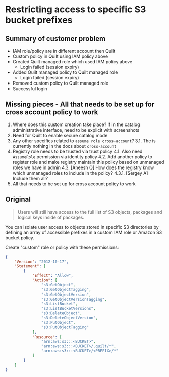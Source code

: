 # Restricting access to specific S3 bucket prefixes

## Summary of customer problem

- IAM role/policy are in different account then Quilt
- Custom policy in Quilt using IAM policy above
- Created Quilt managed role which used IAM policy above
  - Login failed (session expiry)
- Added Quilt managed policy to Quilt managed role
  - Login failed (session expiry)
- Removed custom policy to Quilt managed role
- Successful login

## Missing pieces - All that needs to be set up for cross account policy to work

1. Where does this custom creation take place? If in the catalog
administrative interface, need to be explicit with screenshots
2. Need for Quilt to enable secure catalog mode
3. Any other specifics related to `assume role cross-account`?
  3.1. The is currently nothing in the docs about `cross-account`
4. Registry role needs to be trusted via trust policy
  4.1. Also need `AssumeRole` permission via identity policy
  4.2. Add another policy to register role and make registry maintain
  this policy based on unmanaged roles we have in admin
  4.3. [Aneesh Q] How does the registry know which unmanaged roles to include in the policy?
    4.3.1. [Sergey A] Include them all?
5. All that needs to be set up for cross account policy to work

## Original 

> Users will still have access to the full list of S3 objects,
packages and logical keys inside of packages.

You can isolate user access to objects stored in specific S3 directories by
defining an array of accessible prefixes in a custom IAM role or Amazon S3
bucket policy.

Create "custom" role or policy with these permissions:

```json
{
    "Version": "2012-10-17",
    "Statement": [
        {
            "Effect": "Allow",
            "Action": [
                "s3:GetObject",
                "s3:GetObjectTagging",
                "s3:GetObjectVersion",
                "s3:GetObjectVersionTagging",
                "s3:ListBucket",
                "s3:ListBucketVersions",
                "s3:DeleteObject",
                "s3:DeleteObjectVersion",
                "s3:PutObject",
                "s3:PutObjectTagging"
            ],
            "Resource": [
                "arn:aws:s3:::<BUCKET>",
                "arn:aws:s3:::<BUCKET>/.quilt/*",
                "arn:aws:s3:::<BUCKET>/<PREFIX>/*"
            ]
        }
    ]
}
```
